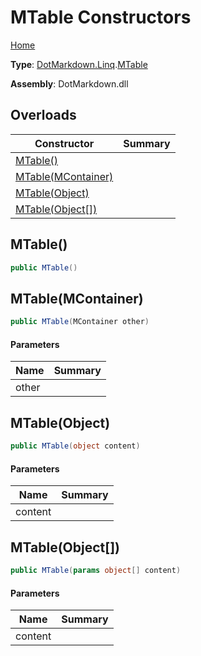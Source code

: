 # MTable Constructors

[Home](../../../../README.md)

**Type**: [DotMarkdown.Linq](../../README.md)\.[MTable](../README.md)

**Assembly**: DotMarkdown\.dll

## Overloads

| Constructor | Summary |
| ----------- | ------- |
| [MTable()](#DotMarkdown_Linq_MTable__ctor) | |
| [MTable(MContainer)](#DotMarkdown_Linq_MTable__ctor_DotMarkdown_Linq_MContainer_) | |
| [MTable(Object)](#DotMarkdown_Linq_MTable__ctor_System_Object_) | |
| [MTable(Object\[\])](#DotMarkdown_Linq_MTable__ctor_System_Object___) | |

## MTable\(\)<a name="DotMarkdown_Linq_MTable__ctor"></a>

```csharp
public MTable()
```

## MTable\(MContainer\)<a name="DotMarkdown_Linq_MTable__ctor_DotMarkdown_Linq_MContainer_"></a>

```csharp
public MTable(MContainer other)
```

#### Parameters

| Name | Summary |
| ---- | ------- |
| other | |

## MTable\(Object\)<a name="DotMarkdown_Linq_MTable__ctor_System_Object_"></a>

```csharp
public MTable(object content)
```

#### Parameters

| Name | Summary |
| ---- | ------- |
| content | |

## MTable\(Object\[\]\)<a name="DotMarkdown_Linq_MTable__ctor_System_Object___"></a>

```csharp
public MTable(params object[] content)
```

#### Parameters

| Name | Summary |
| ---- | ------- |
| content | |

